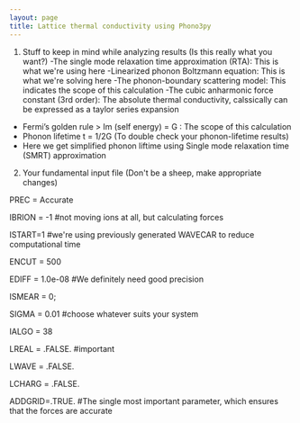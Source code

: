 ```yaml
---
layout: page
title: Lattice thermal conductivity using Phono3py
---
```


1. Stuff to keep in mind while analyzing results (Is this really what you want?)
-The single mode relaxation time approximation (RTA): This is what we're using here
-Linearized phonon Boltzmann equation: This is what we're solving here
-The phonon-boundary scattering model: This indicates the scope of this calculation
-The cubic anharmonic force constant (3rd order): The absolute thermal conductivity, calssically can be expressed as a taylor series expansion
- Fermi’s golden rule > Im (self energy) = G : The scope of this calculation
- Phonon lifetime t = 1/2G (To double check your phonon-lifetime results)
- Here we get simplified phonon liftime using Single mode relaxation time (SMRT) approximation

2. Your fundamental input file (Don't be a sheep, make appropriate changes) 

PREC = Accurate

IBRION = -1  #not moving ions at all, but calculating forces

ISTART=1 #we're using previously generated WAVECAR to reduce computational time 

ENCUT = 500  

EDIFF = 1.0e-08 #We definitely need good precision

ISMEAR = 0; 

SIGMA = 0.01 #choose whatever suits your system

IALGO = 38

LREAL = .FALSE. #important

LWAVE = .FALSE.

LCHARG = .FALSE.

ADDGRID=.TRUE. #The single most important parameter, which ensures that the forces are accurate

